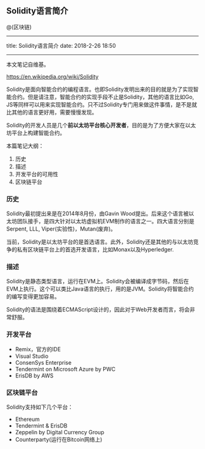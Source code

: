 ## Solidity语言简介
@(区块链)

---

title: Solidity语言简介
date: 2018-2-26 18:50

---

本文笔记自维基。

https://en.wikipedia.org/wiki/Solidity

Solidity是面向智能合约的编程语言。也即Solidity发明出来的目的就是为了实现智能合约。但是请注意，智能合约的实现手段不止是Solidity，其他的语言比如Go, JS等同样可以用来实现智能合约。只不过Solidity专门用来做这件事情，是不是就比其他的语言更好用，需要慢慢发现。

Solidity的开发人员是几个**前以太坊平台核心开发者**，目的是为了方便大家在以太坊平台上构建智能合约。

本篇笔记大纲：

1. 历史
2. 描述
3. 开发平台的可用性
4. 区块链平台


### 历史

Solidity最初提出来是在2014年8月份，由Gavin Wood提出。后来这个语言被以太坊团队接手，是四大针对以太坊虚拟机EVM制作的语言之一。四大语言分别是Serpent, LLL, Viper(实验性)，Mutan(废弃)。

当前，Solidity是以太坊平台的是首选语言。此外，Solidity还是其他的与以太坊竞争的私有区块链平台上的首选开发语言，比如Monax以及Hyperledger.

### 描述

Solidity是静态类型语言，运行在EVM上。Solidity会被编译成字节码，然后在EVM上执行。这个可以类比Java语言的执行，用的是JVM。Solidity将智能合约的编写变得更加容易。

Solidity的语法是围绕着ECMAScript设计的，因此对于Web开发者而言，将会非常舒服。

### 开发平台

- Remix，官方的IDE
- Visual Studio
- ConsenSys Enterprise
- Tendermint on Microsoft Azure by PWC
- ErisDB by AWS

### 区块链平台

Solidity支持如下几个平台：

- Ethereum
- Tendermint & ErisDB
- Zeppelin by Digital Currency Group
- Counterparty(运行在Bitcoin网络上)




